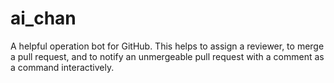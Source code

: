 # ai_chan

A helpful operation bot for GitHub. This helps to assign a reviewer, to merge a pull request, and to notify an unmergeable pull request with a comment as a command interactively.
